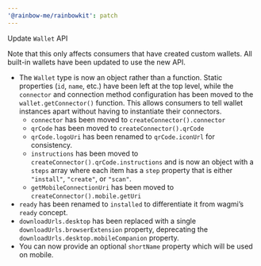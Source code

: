 ```yaml
---
'@rainbow-me/rainbowkit': patch
---
```


Update `Wallet` API

Note that this only affects consumers that have created custom wallets. All built-in wallets have been updated to use the new API.

- The `Wallet` type is now an object rather than a function. Static properties (`id`, `name`, etc.) have been left at the top level, while the `connector` and connection method configuration has been moved to the `wallet.getConnector()` function. This allows consumers to tell wallet instances apart without having to instantiate their connectors.
  - `connector` has been moved to `createConnector().connector`
  - `qrCode` has been moved to `createConnector().qrCode`
  - `qrCode.logoUri` has been renamed to `qrCode.iconUrl` for consistency.
  - `instructions` has been moved to `createConnector().qrCode.instructions` and is now an object with a `steps` array where each item has a `step` property that is either `"install"`, `"create"`, or `"scan"`.
  - `getMobileConnectionUri` has been moved to `createConnector().mobile.getUri`
- `ready` has been renamed to `installed` to differentiate it from wagmi’s `ready` concept.
- `downloadUrls.desktop` has been replaced with a single `downloadUrls.browserExtension` property, deprecating the `downloadUrls.desktop.mobileCompanion` property.
- You can now provide an optional `shortName` property which will be used on mobile.
